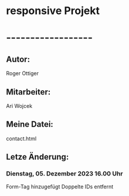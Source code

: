 # responsive Projekt
# ------------------

## Autor: 
Roger Ottiger

## Mitarbeiter:
Ari
Wojcek

## Meine Datei:
contact.html

## Letze Änderung: 
### Dienstag, 05. Dezember 2023 16.00 Uhr
Form-Tag hinzugefügt
Doppelte IDs entfernt